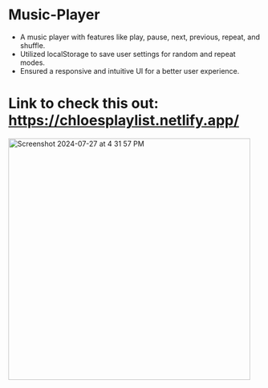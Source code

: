 # Music-Player
- A music player with features like play, pause, next, previous, repeat, and shuffle.
- Utilized localStorage to save user settings for random and repeat modes.
- Ensured a responsive and intuitive UI for a better user experience.

# Link to check this out: https://chloesplaylist.netlify.app/
<img width="482" alt="Screenshot 2024-07-27 at 4 31 57 PM" src="https://github.com/user-attachments/assets/e67288e5-e65f-4498-aed2-3fceb917b65b">
